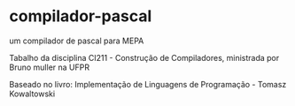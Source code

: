 # compilador-pascal
um compilador de pascal para MEPA

Tabalho da disciplina CI211 - Construção de Compiladores, ministrada por Bruno muller na UFPR

Baseado no livro:
Implementação de Linguagens de Programação - Tomasz Kowaltowski

